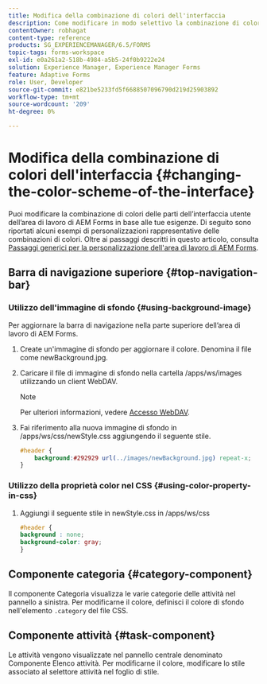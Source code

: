 ```yaml
---
title: Modifica della combinazione di colori dell'interfaccia
description: Come modificare in modo selettivo la combinazione di colori delle parti dell’interfaccia utente di AEM Forms Workspace.
contentOwner: robhagat
content-type: reference
products: SG_EXPERIENCEMANAGER/6.5/FORMS
topic-tags: forms-workspace
exl-id: e0a261a2-518b-4984-a5b5-24f0b9222e24
solution: Experience Manager, Experience Manager Forms
feature: Adaptive Forms
role: User, Developer
source-git-commit: e821be5233fd5f6688507096790d219d25903892
workflow-type: tm+mt
source-wordcount: '209'
ht-degree: 0%

---
```


# Modifica della combinazione di colori dell&#39;interfaccia {#changing-the-color-scheme-of-the-interface}

Puoi modificare la combinazione di colori delle parti dell’interfaccia utente dell’area di lavoro di AEM Forms in base alle tue esigenze. Di seguito sono riportati alcuni esempi di personalizzazioni rappresentative delle combinazioni di colori. Oltre ai passaggi descritti in questo articolo, consulta [Passaggi generici per la personalizzazione dell&#39;area di lavoro di AEM Forms](/help/forms/using/generic-steps-html-workspace-customization.md).

## Barra di navigazione superiore {#top-navigation-bar}

### Utilizzo dell&#39;immagine di sfondo {#using-background-image}

Per aggiornare la barra di navigazione nella parte superiore dell’area di lavoro di AEM Forms.

1. Create un&#39;immagine di sfondo per aggiornare il colore. Denomina il file come newBackground.jpg.
1. Caricare il file di immagine di sfondo nella cartella /apps/ws/images utilizzando un client WebDAV.

   >[!NOTE]
   >
   >Per ulteriori informazioni, vedere [Accesso WebDAV](https://experienceleague.adobe.com/docs/experience-manager-65/administering/contentmanagement/webdav-access.html?lang=it).

1. Fai riferimento alla nuova immagine di sfondo in /apps/ws/css/newStyle.css aggiungendo il seguente stile.

   ```css
   #header {
       background:#292929 url(../images/newBackground.jpg) repeat-x;
   }
   ```

### Utilizzo della proprietà color nel CSS {#using-color-property-in-css}

1. Aggiungi il seguente stile in newStyle.css in /apps/ws/css

   ```css
   #header {
   background : none;
   background-color: gray;
   }
   ```

## Componente categoria {#category-component}

Il componente Categoria visualizza le varie categorie delle attività nel pannello a sinistra. Per modificarne il colore, definisci il colore di sfondo nell&#39;elemento `.category` del file CSS.

## Componente attività {#task-component}

Le attività vengono visualizzate nel pannello centrale denominato Componente Elenco attività. Per modificarne il colore, modificare lo stile associato al selettore attività nel foglio di stile.
